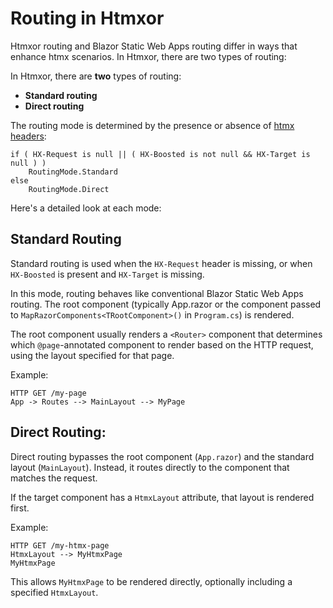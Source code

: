 # Routing in Htmxor

Htmxor routing and Blazor Static Web Apps routing differ in ways that enhance htmx scenarios. In Htmxor, there are two types of routing:

In Htmxor, there are **two** types of routing:

- **Standard routing**
- **Direct routing**

The routing mode is determined by the presence or absence of [htmx headers](https://htmx.org/reference/#request_headers):

```
if ( HX-Request is null || ( HX-Boosted is not null && HX-Target is null ) )
	RoutingMode.Standard
else
	RoutingMode.Direct
```

Here's a detailed look at each mode:

## Standard Routing

Standard routing is used when the `HX-Request` header is missing, or when `HX-Boosted` is present and `HX-Target` is missing.

In this mode, routing behaves like conventional Blazor Static Web Apps routing. The root component (typically App.razor or the component passed to `MapRazorComponents<TRootComponent>()` in `Program.cs`) is rendered.

The root component usually renders a `<Router>` component that determines which `@page`-annotated component to render based on the HTTP request, using the layout specified for that page.

Example:

```
HTTP GET /my-page
App -> Routes --> MainLayout --> MyPage
```

## Direct Routing:

Direct routing bypasses the root component (`App.razor`) and the standard layout (`MainLayout`). Instead, it routes directly to the component that matches the request.

If the target component has a `HtmxLayout` attribute, that layout is rendered first.

Example:

```
HTTP GET /my-htmx-page
HtmxLayout --> MyHtmxPage
MyHtmxPage
```

This allows `MyHtmxPage` to be rendered directly, optionally including a specified `HtmxLayout`.
